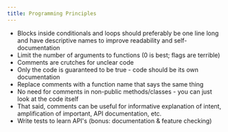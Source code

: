 ```yaml
---
title: Programming Principles
---
```


- Blocks inside conditionals and loops should preferably be one line long and have descriptive names to improve readability and self-documentation
- Limit the number of arguments to functions (0 is best; flags are terrible)
- Comments are crutches for unclear code
- Only the code is guaranteed to be true - code should be its own documentation
- Replace comments with a function name that says the same thing
- No need for comments in non-public methods/classes - you can just look at the code itself
- That said, comments can be useful for informative explanation of intent, amplification of important, API documentation, etc.
- Write tests to learn API's (bonus: documentation & feature checking)
